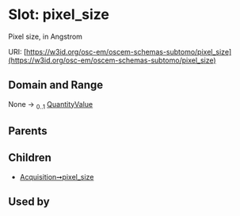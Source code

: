 
# Slot: pixel_size

Pixel size, in Angstrom

URI: [https://w3id.org/osc-em/oscem-schemas-subtomo/pixel_size](https://w3id.org/osc-em/oscem-schemas-subtomo/pixel_size)


## Domain and Range

None &#8594;  <sub>0..1</sub> [QuantityValue](QuantityValue.md)

## Parents


## Children

 *  [Acquisition➞pixel_size](Acquisition_pixel_size.md)

## Used by

